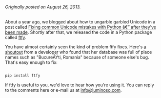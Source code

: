 <html><body><h6><em>Originally posted on August 26, 2013.</em></h6>

About a year ago, we blogged about how to ungarble garbled Unicode in a post called <a title="Fixing common Unicode mistakes with Python â€” after they’ve been made" href="https://conceptnetblog.wordpress.com/2016/05/19/fixing-common-unicode-mistakes-with-python-ae-after-theyve-been-made/">Fixing common Unicode mistakes with Python â€” after they’ve been made</a>. Shortly after that, we released the code in a Python package called <a href="https://github.com/LuminosoInsight/python-ftfy">ftfy</a>.

You have almost certainly seen the kind of problem ftfy fixes. Here's <a href="http://isabelcastillo.com/international-characters-encoding-fpdf">a shoutout</a> from a developer who found that her database was full of place names such as "BucureÅŸti, Romania" because of someone else's bug. That's easy enough to fix:

```python

pip install ftfy

```

If ftfy is useful to you, we'd love to hear how you're using it. You can reply to the comments here or e-mail us at <a href="mailto:info@luminoso.com">info@luminoso.com</a>.</body></html>